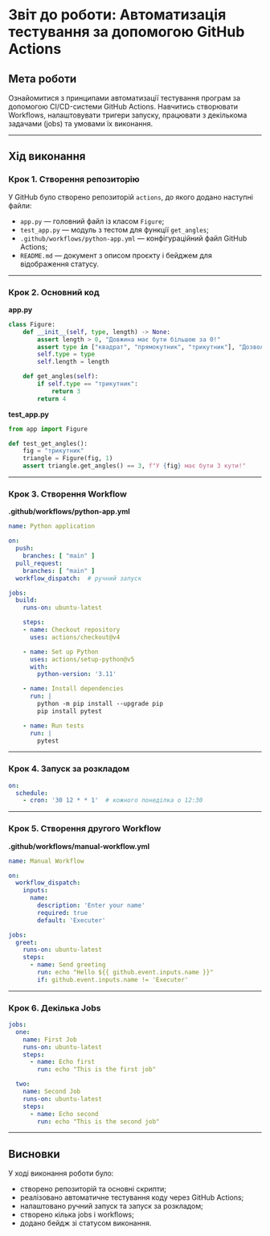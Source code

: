 # Звіт до роботи: Автоматизація тестування за допомогою GitHub Actions

## Мета роботи

Ознайомитися з принципами автоматизації тестування програм за допомогою CI/CD-системи GitHub Actions. Навчитись створювати Workflows, налаштовувати тригери запуску, працювати з декількома задачами (jobs) та умовами їх виконання.

---

## Хід виконання

### Крок 1. Створення репозиторію

У GitHub було створено репозиторій `actions`, до якого додано наступні файли:

- `app.py` — головний файл із класом `Figure`;
- `test_app.py` — модуль з тестом для функції `get_angles`;
- `.github/workflows/python-app.yml` — конфігураційний файл GitHub Actions;
- `README.md` — документ з описом проєкту і бейджем для відображення статусу.

---

### Крок 2. Основний код

**app.py**
```python
class Figure:
    def __init__(self, type, length) -> None:
        assert length > 0, "Довжина має бути більшою за 0!"
        assert type in ["квадрат", "прямокутник", "трикутник"], "Дозволені фігури: квадрат, прямокутник, трикутник"
        self.type = type
        self.length = length

    def get_angles(self):
        if self.type == "трикутник":
            return 3
        return 4
```

**test_app.py**
```python
from app import Figure

def test_get_angles():
    fig = "трикутник"
    triangle = Figure(fig, 1)
    assert triangle.get_angles() == 3, f"У {fig} має бути 3 кути!"
```

---

### Крок 3. Створення Workflow

**.github/workflows/python-app.yml**
```yaml
name: Python application

on:
  push:
    branches: [ "main" ]
  pull_request:
    branches: [ "main" ]
  workflow_dispatch:  # ручний запуск

jobs:
  build:
    runs-on: ubuntu-latest

    steps:
    - name: Checkout repository
      uses: actions/checkout@v4

    - name: Set up Python
      uses: actions/setup-python@v5
      with:
        python-version: '3.11'

    - name: Install dependencies
      run: |
        python -m pip install --upgrade pip
        pip install pytest

    - name: Run tests
      run: |
        pytest
```

---

### Крок 4. Запуск за розкладом
```yaml
on:
  schedule:
    - cron: '30 12 * * 1'  # кожного понеділка о 12:30
```

---

### Крок 5. Створення другого Workflow

**.github/workflows/manual-workflow.yml**
```yaml
name: Manual Workflow

on:
  workflow_dispatch:
    inputs:
      name:
        description: 'Enter your name'
        required: true
        default: 'Executer'

jobs:
  greet:
    runs-on: ubuntu-latest
    steps:
      - name: Send greeting
        run: echo "Hello ${{ github.event.inputs.name }}"
        if: github.event.inputs.name != 'Executer'
```

---

### Крок 6. Декілька Jobs
```yaml
jobs:
  one:
    name: First Job
    runs-on: ubuntu-latest
    steps:
      - name: Echo first
        run: echo "This is the first job"

  two:
    name: Second Job
    runs-on: ubuntu-latest
    steps:
      - name: Echo second
        run: echo "This is the second job"
```
---

## Висновки

У ході виконання роботи було:

- створено репозиторій та основні скрипти;
- реалізовано автоматичне тестування коду через GitHub Actions;
- налаштовано ручний запуск та запуск за розкладом;
- створено кілька jobs і workflows;
- додано бейдж зі статусом виконання.

